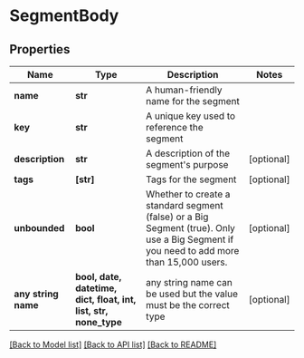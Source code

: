 # SegmentBody


## Properties
Name | Type | Description | Notes
------------ | ------------- | ------------- | -------------
**name** | **str** | A human-friendly name for the segment | 
**key** | **str** | A unique key used to reference the segment | 
**description** | **str** | A description of the segment&#39;s purpose | [optional] 
**tags** | **[str]** | Tags for the segment | [optional] 
**unbounded** | **bool** | Whether to create a standard segment (false) or a Big Segment (true). Only use a Big Segment if you need to add more than 15,000 users. | [optional] 
**any string name** | **bool, date, datetime, dict, float, int, list, str, none_type** | any string name can be used but the value must be the correct type | [optional]

[[Back to Model list]](../README.md#documentation-for-models) [[Back to API list]](../README.md#documentation-for-api-endpoints) [[Back to README]](../README.md)


